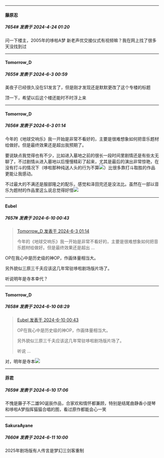 ﻿
*****

####  藤原忍  
##### 7654#       发表于 2024-4-24 01:20

问一下楼主，2005年的哆啦A梦 新老声优交接仪式有视频嘛？我在网上找了很多天没找到过

*****

####  Tomorrow_D  
##### 7655#       发表于 2024-6-3 00:59

美夜子已经很久没在S1发言了，但是刚才发现还是默默更改了这个专楼的标题

顶一下，希望以后这个楼还能时不时浮上来


*****

####  Tomorrow_D  
##### 7656#       发表于 2024-6-3 01:14

今年的《地球交响乐》我一开始是非常不看好的，主要是很难想象如何把音乐题材给做好。但是最终效果还是超出我预期了。

要说缺点我觉得也有不少，比如进入墓地之前的很长一段时间里剧情还是有些太无聊了，不过剧情从进入墓地以后慢慢精彩了起来，尤其是最后的演出非常惊艳，在没有打斗的情况下（哆啦那种纯送人头的行为不算<img src="https://static.saraba1st.com/image/smiley/face2017/067.png" referrerpolicy="no-referrer">）比很多靠打斗取胜的作品更能让我感动。

不过最大的不满还是服部隆之的配乐，感觉和泽田完还是没法比。虽然在一部以音乐为题材的作品里这么说总觉得好怪<img src="https://static.saraba1st.com/image/smiley/face2017/067.png" referrerpolicy="no-referrer">

*****

####  Eubel  
##### 7657#       发表于 2024-6-10 00:43

<blockquote><a href="httphttps://bbs.saraba1st.com/2b/forum.php?mod=redirect&amp;goto=findpost&amp;pid=65092714&amp;ptid=1034361" target="_blank">Tomorrow_D 发表于 2024-6-3 01:14</a>

今年的《地球交响乐》我一开始是非常不看好的，主要是很难想象如何把音乐题材给做好。但是最终效果还是超出 ...</blockquote>
OP在我心中是历史级的神OP，作画体量相当大。

另外貌似三原三千夫应该这几年常驻哆啦剧场版片场了。

听说明年是寺本幸代？


*****

####  Tomorrow_D  
##### 7658#       发表于 2024-6-10 08:29

<blockquote><a href="httphttps://bbs.saraba1st.com/2b/forum.php?mod=redirect&amp;goto=findpost&amp;pid=65176005&amp;ptid=1034361" target="_blank">Eubel 发表于 2024-6-10 00:43</a>

OP在我心中是历史级的神OP，作画体量相当大。

另外貌似三原三千夫应该这几年常驻哆啦剧场版片场了。

听说 ...</blockquote>
对，明年是寺本<img src="https://static.saraba1st.com/image/smiley/face2017/033.png" referrerpolicy="no-referrer">


*****

####  菲君  
##### 7659#       发表于 2024-6-10 17:06

不愧是藤子不二雄90诞辰作品，合家欢和情怀都兼顾，特别是结尾曲静香小提琴和哆啦A梦指挥猫猫合唱的图，看过原作都能会心一笑


*****

####  SakuraAyane  
##### 7660#       发表于 2024-6-11 10:00

2025年剧场版有人传言是梦幻三剑客重制

